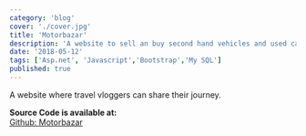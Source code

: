 ```yaml
---
category: 'blog'
cover: './cover.jpg'
title: 'Motorbazar'
description: 'A website to sell an buy second hand vehicles and used cars.'
date: '2018-05-12'
tags: ['Asp.net', 'Javascript','Bootstrap','My SQL']
published: true
---
```


A website where travel vloggers can share their journey.

**Source Code is available at:**<br>
[Github: Motorbazar](https://github.com/Pusendra/Motorbazar)
